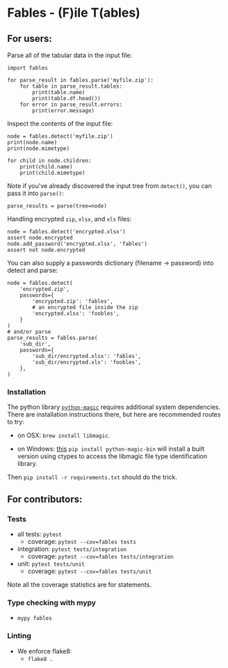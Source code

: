# Fables - (F)ile T(ables)

## For users:

Parse all of the tabular data in the input file:
```
import fables

for parse_result in fables.parse('myfile.zip'):
    for table in parse_result.tables:
        print(table.name)
        print(table.df.head())
    for error in parse_result.errors:
        print(error.message)
```

Inspect the contents of the input file:
```
node = fables.detect('myfile.zip')
print(node.name)
print(node.mimetype)

for child in node.children:
    print(child.name)
    print(child.mimetype)
```

Note if you've already discovered the input tree from `detect()`,
you can pass it into `parse()`:
```
parse_results = parse(tree=node)
```

Handling encrypted `zip`, `xlsx`, and `xls` files:
```
node = fables.detect('encrypted.xlsx')
assert node.encrypted
node.add_password('encrypted.xlsx', 'fables')
assert not node.encrypted
```
You can also supply a passwords dictionary (filename -> password) 
into detect and parse:
```
node = fables.detect(
    'encrypted.zip',
    passwords={
        'encrypted.zip': 'fables',
        # an encrypted file inside the zip
        'encrypted.xlsx': 'foobles',
    }
)
# and/or parse
parse_results = fables.parse(
    'sub_dir',
    passwords={
        'sub_dir/encrypted.xlsx': 'fables',
        'sub_dir/encrypted.xls': 'foobles',
    },
)
```


### Installation
The python library [`python-magic`](https://github.com/ahupp/python-magic)
requires additional system dependencies. There are installation instructions
there, but here are recommended routes to try:

- on OSX: `brew install libmagic`.

- on Windows: [this](https://pypi.org/project/python-magic-bin/)
`pip install python-magic-bin` will install a built version using
ctypes to access the libmagic file type identification library.

Then `pip install -r requirements.txt` should do the trick.

## For contributors:

### Tests
- all tests: `pytest`
  - coverage: `pytest --cov=fables tests`
- integration: `pytest tests/integration`
  - coverage: `pytest --cov=fables tests/integration`
- unit: `pytest tests/unit`
  - coverage: `pytest --cov=fables tests/unit`

Note all the coverage statistics are for statements.

### Type checking with mypy
- `mypy fables` 

### Linting
- We enforce flake8:
  - `flake8 .`

